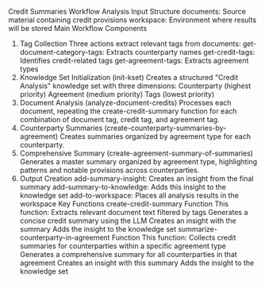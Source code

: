 Credit Summaries Workflow Analysis
Input Structure
documents: Source material containing credit provisions
workspace: Environment where results will be stored
Main Workflow Components
1. Tag Collection
Three actions extract relevant tags from documents:
get-document-category-tags: Extracts counterparty names
get-credit-tags: Identifies credit-related tags
get-agreement-tags: Extracts agreement types
2. Knowledge Set Initialization (init-kset)
Creates a structured "Credit Analysis" knowledge set with three dimensions:
Counterparty (highest priority)
Agreement (medium priority)
Tags (lowest priority)
3. Document Analysis (analyze-document-credits)
Processes each document, repeating the create-credit-summary function for each combination of document tag, credit tag, and agreement tag.
4. Counterparty Summaries (create-counterparty-summaries-by-agreement)
Creates summaries organized by agreement type for each counterparty.
5. Comprehensive Summary (create-agreement-summary-of-summaries)
Generates a master summary organized by agreement type, highlighting patterns and notable provisions across counterparties.
6. Output Creation
add-summary-insight: Creates an insight from the final summary
add-summary-to-knowledge: Adds this insight to the knowledge set
add-to-workspace: Places all analysis results in the workspace
Key Functions
create-credit-summary Function
This function:
Extracts relevant document text filtered by tags
Generates a concise credit summary using the LLM
Creates an insight with the summary
Adds the insight to the knowledge set
summarize-counterparty-in-agreement Function
This function:
Collects credit summaries for counterparties within a specific agreement type
Generates a comprehensive summary for all counterparties in that agreement
Creates an insight with this summary
Adds the insight to the knowledge set